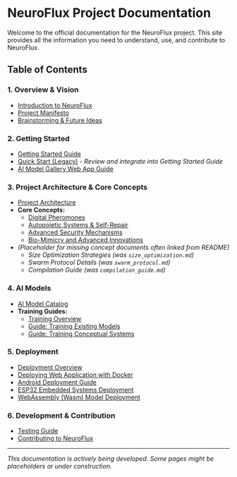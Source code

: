 # NeuroFlux Project Documentation

Welcome to the official documentation for the NeuroFlux project. This site provides all the information you need to understand, use, and contribute to NeuroFlux.

## Table of Contents

### 1. Overview & Vision
*   [Introduction to NeuroFlux](./introduction.md)
*   [Project Manifesto](./manifesto.md)
*   [Brainstorming & Future Ideas](./brainstorming.md)

### 2. Getting Started
*   [Getting Started Guide](./getting_started.md)
*   [Quick Start (Legacy)](./quickstart.md) - *Review and integrate into Getting Started Guide*
*   [AI Model Gallery Web App Guide](./webapp_gallery_guide.md)

### 3. Project Architecture & Core Concepts
*   [Project Architecture](./architecture.md)
*   **Core Concepts:**
    *   [Digital Pheromones](./concepts_digital_pheromones.md)
    *   [Autopoietic Systems & Self-Repair](./concepts_autopoietic_systems.md)
    *   [Advanced Security Mechanisms](./concepts_advanced_security.md)
    *   [Bio-Mimicry and Advanced Innovations](./concepts_bio_mimicry_advanced.md)
*   *(Placeholder for missing concept documents often linked from README)*
    *   *Size Optimization Strategies (was `size_optimization.md`)*
    *   *Swarm Protocol Details (was `swarm_protocol.md`)*
    *   *Compilation Guide (was `compilation_guide.md`)*


### 4. AI Models
*   [AI Model Catalog](./model_catalog.md)
*   **Training Guides:**
    *   [Training Overview](./training_overview.md)
    *   [Guide: Training Existing Models](./training_existing_models_guide.md)
    *   [Guide: Training Conceptual Systems](./training_conceptual_systems_guide.md)

### 5. Deployment
*   [Deployment Overview](./deployment_overview.md)
*   [Deploying Web Application with Docker](./deployment_webapp_docker.md)
*   [Android Deployment Guide](./android_deployment.md)
*   [ESP32 Embedded Systems Deployment](./deployment_esp32.md)
*   [WebAssembly (Wasm) Model Deployment](./deployment_wasm.md)

### 6. Development & Contribution
*   [Testing Guide](./testing_guide.md)
*   [Contributing to NeuroFlux](../CONTRIBUTING.md) <!-- Link to root CONTRIBUTING.md -->

---

*This documentation is actively being developed. Some pages might be placeholders or under construction.*
